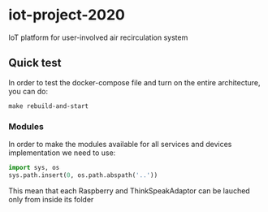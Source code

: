 # iot-project-2020
IoT platform for user-involved air recirculation system

## Quick test
In order to test the docker-compose file and turn on the entire architecture, you can do:
```
make rebuild-and-start
```

### Modules
In order to make the modules available for all services and devices implementation we need to use:
```python
import sys, os
sys.path.insert(0, os.path.abspath('..'))
```

This mean that each Raspberry and ThinkSpeakAdaptor can be lauched only from inside its folder
